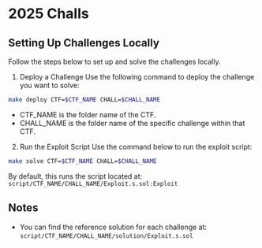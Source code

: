 # 2025 Challs

## Setting Up Challenges Locally
Follow the steps below to set up and solve the challenges locally.


1. Deploy a Challenge
Use the following command to deploy the challenge you want to solve:

```bash
make deploy CTF=$CTF_NAME CHALL=$CHALL_NAME
```
- CTF_NAME is the folder name of the CTF.
- CHALL_NAME is the folder name of the specific challenge within that CTF.
2. Run the Exploit Script
Use the command below to run the exploit script:
```bash
make solve CTF=$CTF_NAME CHALL=$CHALL_NAME 
```
By default, this runs the script located at:
`script/CTF_NAME/CHALL_NAME/Exploit.s.sol:Exploit`

## Notes
- You can find the reference solution for each challenge at:
`script/CTF_NAME/CHALL_NAME/solution/Exploit.s.sol`


